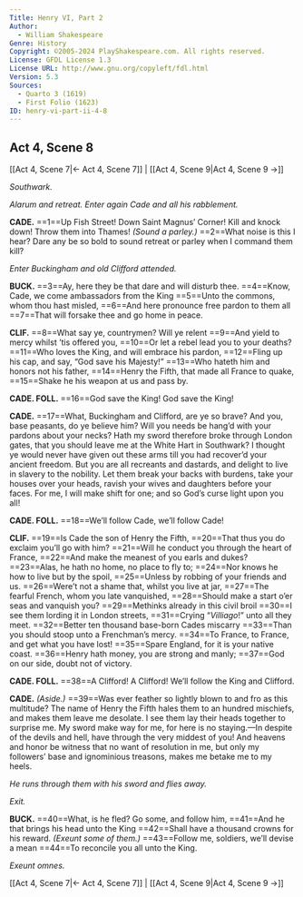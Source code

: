 ```yaml
---
Title: Henry VI, Part 2
Author: 
  - William Shakespeare
Genre: History
Copyright: ©2005-2024 PlayShakespeare.com. All rights reserved.
License: GFDL License 1.3
License URL: http://www.gnu.org/copyleft/fdl.html
Version: 5.3
Sources:
  - Quarto 3 (1619)
  - First Folio (1623)
ID: henry-vi-part-ii-4-8
---
```


## Act 4, Scene 8
[[Act 4, Scene 7|← Act 4, Scene 7]] | [[Act 4, Scene 9|Act 4, Scene 9 →]]

*Southwark.*

*Alarum and retreat. Enter again Cade and all his rabblement.*

**CADE.**
==1==Up Fish Street! Down Saint Magnus’ Corner! Kill and knock down! Throw them into Thames!
*(Sound a parley.)*
==2==What noise is this I hear? Dare any be so bold to sound retreat or parley when I command them kill?

*Enter Buckingham and old Clifford attended.*

**BUCK.**
==3==Ay, here they be that dare and will disturb thee.
==4==Know, Cade, we come ambassadors from the King
==5==Unto the commons, whom thou hast misled,
==6==And here pronounce free pardon to them all
==7==That will forsake thee and go home in peace.

**CLIF.**
==8==What say ye, countrymen? Will ye relent
==9==And yield to mercy whilst ’tis offered you,
==10==Or let a rebel lead you to your deaths?
==11==Who loves the King, and will embrace his pardon,
==12==Fling up his cap, and say, “God save his Majesty!”
==13==Who hateth him and honors not his father,
==14==Henry the Fifth, that made all France to quake,
==15==Shake he his weapon at us and pass by.

**CADE. FOLL.**
==16==God save the King! God save the King!

**CADE.**
==17==What, Buckingham and Clifford, are ye so brave? And you, base peasants, do ye believe him? Will you needs be hang’d with your pardons about your necks? Hath my sword therefore broke through London gates, that you should leave me at the White Hart in Southwark? I thought ye would never have given out these arms till you had recover’d your ancient freedom. But you are all recreants and dastards, and delight to live in slavery to the nobility. Let them break your backs with burdens, take your houses over your heads, ravish your wives and daughters before your faces. For me, I will make shift for one; and so God’s curse light upon you all!

**CADE. FOLL.**
==18==We’ll follow Cade, we’ll follow Cade!

**CLIF.**
==19==Is Cade the son of Henry the Fifth,
==20==That thus you do exclaim you’ll go with him?
==21==Will he conduct you through the heart of France,
==22==And make the meanest of you earls and dukes?
==23==Alas, he hath no home, no place to fly to;
==24==Nor knows he how to live but by the spoil,
==25==Unless by robbing of your friends and us.
==26==Were’t not a shame that, whilst you live at jar,
==27==The fearful French, whom you late vanquished,
==28==Should make a start o’er seas and vanquish you?
==29==Methinks already in this civil broil
==30==I see them lording it in London streets,
==31==Crying “*Villiago*!” unto all they meet.
==32==Better ten thousand base-born Cades miscarry
==33==Than you should stoop unto a Frenchman’s mercy.
==34==To France, to France, and get what you have lost!
==35==Spare England, for it is your native coast.
==36==Henry hath money, you are strong and manly;
==37==God on our side, doubt not of victory.

**CADE. FOLL.**
==38==A Clifford! A Clifford! We’ll follow the King and Clifford.

**CADE.**
*(Aside.)*
==39==Was ever feather so lightly blown to and fro as this multitude? The name of Henry the Fifth hales them to an hundred mischiefs, and makes them leave me desolate. I see them lay their heads together to surprise me. My sword make way for me, for here is no staying.—In despite of the devils and hell, have through the very middest of you! And heavens and honor be witness that no want of resolution in me, but only my followers’ base and ignominious treasons, makes me betake me to my heels.

*He runs through them with his sword and flies away.*

*Exit.*

**BUCK.**
==40==What, is he fled? Go some, and follow him,
==41==And he that brings his head unto the King
==42==Shall have a thousand crowns for his reward.
*(Exeunt some of them.)*
==43==Follow me, soldiers, we’ll devise a mean
==44==To reconcile you all unto the King.

*Exeunt omnes.*

[[Act 4, Scene 7|← Act 4, Scene 7]] | [[Act 4, Scene 9|Act 4, Scene 9 →]]